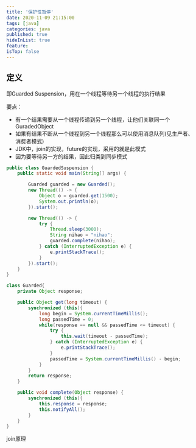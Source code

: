 ```yaml
---
title: '保护性暂停'
date: 2020-11-09 21:15:00
tags: [java]
categories: java
published: true
hideInList: true
feature: 
isTop: false
---
```


## 定义

即Guarded Suspension，用在一个线程等待另一个线程的执行结果

要点：

- 有一个结果需要从一个线程传递到另一个线程，让他们关联同一个GuradedObject
- 如果有结果不断从一个线程到另一个线程那么可以使用消息队列(见生产者、消费者模式)
- JDK中，join的实现，future的实现，采用的就是此模式
- 因为要等待另一方的结果，因此归类到同步模式

<!-- more -->

```java
public class GuardedSuspension {
    public static void main(String[] args) {

        Guarded guarded = new Guarded();
        new Thread(() -> {
            Object o = guarded.get(1500);
            System.out.println(o);
        }).start();

        new Thread(() -> {
            try {
                Thread.sleep(3000);
                String nihao = "nihao";
                guarded.complete(nihao);
            } catch (InterruptedException e) {
                e.printStackTrace();
            }
        }).start();
    }
}

class Guarded{
    private Object response;

    public Object get(long timeout) {
        synchronized (this){
            long begin = System.currentTimeMillis();
            long passedTime = 0;
            while(response == null && passedTime <= timeout) {
                try {
                    this.wait(timeout - passedTime);
                } catch (InterruptedException e) {
                    e.printStackTrace();
                }
                passedTime = System.currentTimeMillis() - begin;
            }
        }
        return response;
    }

    public void complete(Object response) {
        synchronized (this){
            this.response = response;
            this.notifyAll();
        }
    }
}
```

join原理